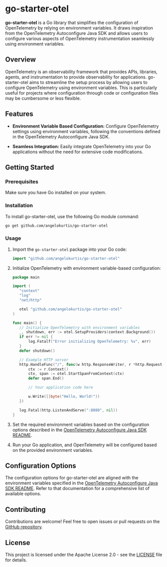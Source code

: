 # go-starter-otel

**go-starter-otel** is a Go library that simplifies the configuration of OpenTelemetry by relying on environment
variables. It draws inspiration from the OpenTelemetry Autoconfigure Java SDK and allows users to configure various
aspects of OpenTelemetry instrumentation seamlessly using environment variables.

## Overview

OpenTelemetry is an observability framework that provides APIs, libraries, agents, and instrumentation to provide
observability for applications. go-starter-otel aims to streamline the setup process by allowing users to configure
OpenTelemetry using environment variables. This is particularly useful for projects where configuration through code or
configuration files may be cumbersome or less flexible.

## Features

- **Environment Variable Based Configuration:** Configure OpenTelemetry settings using environment variables, following
  the conventions defined in the OpenTelemetry Autoconfigure Java SDK.

- **Seamless Integration:** Easily integrate OpenTelemetry into your Go applications without the need for extensive code
  modifications.

## Getting Started

### Prerequisites

Make sure you have Go installed on your system.

### Installation

To install go-starter-otel, use the following Go module command:

```bash
go get github.com/angelokurtis/go-starter-otel
```

### Usage

1. Import the `go-starter-otel` package into your Go code:

    ```go
    import "github.com/angelokurtis/go-starter-otel"
    ```

2. Initialize OpenTelemetry with environment variable-based configuration:

    ```go
   package main
   
   import (
       "context"
       "log"
       "net/http"
   
       otel "github.com/angelokurtis/go-starter-otel"
   )
   
   func main() {
       // Initialize OpenTelemetry with environment variables
       _, shutdown, err := otel.SetupProviders(context.Background())
       if err != nil {
           log.Fatalf("Error initializing OpenTelemetry: %v", err)
       }
       defer shutdown()
   
       // Example HTTP server
       http.HandleFunc("/", func(w http.ResponseWriter, r *http.Request) {
           ctx := r.Context()
           ctx, span := otel.StartSpanFromContext(ctx)
           defer span.End()
   
           // Your application code here
   
           w.Write([]byte("Hello, World!"))
       })
   
       log.Fatal(http.ListenAndServe(":8080", nil))
   }
    ```

3. Set the required environment variables based on the configuration options described in
   the [OpenTelemetry Autoconfigure Java SDK README](https://github.com/open-telemetry/opentelemetry-java/blob/main/sdk-extensions/autoconfigure/README.md).

4. Run your Go application, and OpenTelemetry will be configured based on the provided environment variables.

## Configuration Options

The configuration options for go-starter-otel are aligned with the environment variables specified in
the [OpenTelemetry Autoconfigure Java SDK README](https://github.com/open-telemetry/opentelemetry-java/blob/main/sdk-extensions/autoconfigure/README.md).
Refer to that documentation for a comprehensive list of available options.

## Contributing

Contributions are welcome! Feel free to open issues or pull requests on
the [GitHub repository](https://github.com/angelokurtis/go-starter-otel).

## License

This project is licensed under the Apache License 2.0 - see the [LICENSE](LICENSE) file for details.
